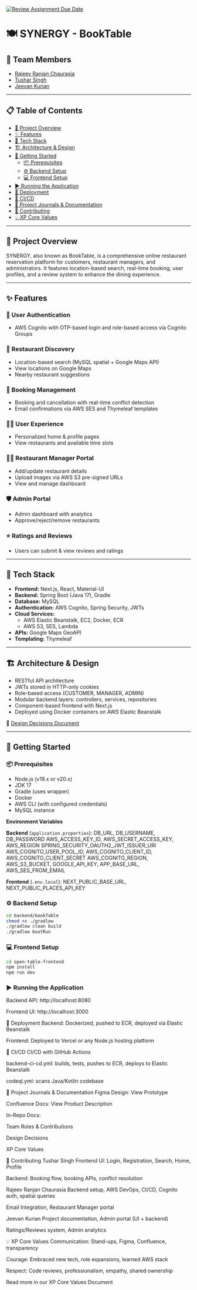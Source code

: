 [![Review Assignment Due Date](https://classroom.github.com/assets/deadline-readme-button-22041afd0340ce965d47ae6ef1cefeee28c7c493a6346c4f15d667ab976d596c.svg)](https://classroom.github.com/a/5Qp4_Wqy)

# 🍽️ SYNERGY - BookTable

## 👥 Team Members
- [Rajeev Ranjan Chaurasia](https://github.com/rajeev-chaurasia)
- [Tushar Singh](https://github.com/)
- [Jeevan Kurian](https://github.com/)

---

## 📋 Table of Contents
- [📌 Project Overview](#project-overview)
- [✨ Features](#features)
- [🚀 Tech Stack](#tech-stack)
- [🏗️ Architecture & Design](#architecture--design)
- [🧰 Getting Started](#getting-started)
  - [📦 Prerequisites](#prerequisites)
  - [⚙️ Backend Setup](#backend-setup)
  - [💻 Frontend Setup](#frontend-setup)
- [▶️ Running the Application](#running-the-application)
- [🚀 Deployment](#deployment)
- [🔄 CI/CD](#cicd)
- [📝 Project Journals & Documentation](#project-journals--documentation)
- [🤝 Contributing](#contributing)
- [💡 XP Core Values](#xp-core-values)

---

## 📌 Project Overview
SYNERGY, also known as BookTable, is a comprehensive online restaurant reservation platform for customers, restaurant managers, and administrators. It features location-based search, real-time booking, user profiles, and a review system to enhance the dining experience.

---

## ✨ Features

### 🔐 User Authentication
- AWS Cognito with OTP-based login and role-based access via Cognito Groups

### 📍 Restaurant Discovery
- Location-based search (MySQL spatial + Google Maps API)
- View locations on Google Maps
- Nearby restaurant suggestions

### 📅 Booking Management
- Booking and cancellation with real-time conflict detection
- Email confirmations via AWS SES and Thymeleaf templates

### 🙋‍♂️ User Experience
- Personalized home & profile pages
- View restaurants and available time slots

### 🧑‍🍳 Restaurant Manager Portal
- Add/update restaurant details
- Upload images via AWS S3 pre-signed URLs
- View and manage dashboard

### 🛡️ Admin Portal
- Admin dashboard with analytics
- Approve/reject/remove restaurants

### ⭐ Ratings and Reviews
- Users can submit & view reviews and ratings

---

## 🚀 Tech Stack
- **Frontend:** Next.js, React, Material-UI
- **Backend:** Spring Boot (Java 17), Gradle
- **Database:** MySQL
- **Authentication:** AWS Cognito, Spring Security, JWTs
- **Cloud Services:**
  - AWS Elastic Beanstalk, EC2, Docker, ECR
  - AWS S3, SES, Lambda
- **APIs:** Google Maps GeoAPI
- **Templating:** Thymeleaf

---

## 🏗️ Architecture & Design
- RESTful API architecture
- JWTs stored in HTTP-only cookies
- Role-based access (CUSTOMER, MANAGER, ADMIN)
- Modular backend layers: controllers, services, repositories
- Component-based frontend with Next.js
- Deployed using Docker containers on AWS Elastic Beanstalk

📄 [Design Decisions Document](https://www.google.com/search?q=./project-journal/design-decision.md)

---

## 🧰 Getting Started

### 📦 Prerequisites
- Node.js (v18.x or v20.x)
- JDK 17
- Gradle (uses wrapper)
- Docker
- AWS CLI (with configured credentials)
- MySQL instance

**Environment Variables**

**Backend** (`application.properties`):
DB_URL, DB_USERNAME, DB_PASSWORD
AWS_ACCESS_KEY_ID, AWS_SECRET_ACCESS_KEY, AWS_REGION
SPRING_SECURITY_OAUTH2_JWT_ISSUER_URI
AWS_COGNITO_USER_POOL_ID, AWS_COGNITO_CLIENT_ID, AWS_COGNITO_CLIENT_SECRET
AWS_COGNITO_REGION, AWS_S3_BUCKET, GOOGLE_API_KEY, APP_BASE_URL, AWS_SES_FROM_EMAIL


**Frontend** (`.env.local`):
NEXT_PUBLIC_BASE_URL, NEXT_PUBLIC_PLACES_API_KEY

### ⚙️ Backend Setup

```bash
cd backend/bookTable
chmod +x ./gradlew
./gradlew clean build
./gradlew bootRun
```
### 💻 Frontend Setup
```bash
cd open-table-frontend
npm install
npm run dev
```
### ▶️ Running the Application
Backend API: http://localhost:8080

Frontend UI: http://localhost:3000

🚀 Deployment
Backend: Dockerized, pushed to ECR, deployed via Elastic Beanstalk

Frontend: Deployed to Vercel or any Node.js hosting platform

🔄 CI/CD
CI/CD with GitHub Actions

backend-ci-cd.yml: builds, tests, pushes to ECR, deploys to Elastic Beanstalk

codeql.yml: scans Java/Kotlin codebase

📝 Project Journals & Documentation
Figma Design: View Prototype

Confluence Docs: View Product Description

In-Repo Docs:

Team Roles & Contributions

Design Decisions

XP Core Values

🤝 Contributing
Tushar Singh
Frontend UI: Login, Registration, Search, Home, Profile

Backend: Booking flow, booking APIs, conflict resolution

Rajeev Ranjan Chaurasia
Backend setup, AWS DevOps, CI/CD, Cognito auth, spatial queries

Email Integration, Restaurant Manager portal

Jeevan Kurian
Project documentation, Admin portal (UI + backend)

Ratings/Reviews system, Admin analytics

💡 XP Core Values
Communication: Stand-ups, Figma, Confluence, transparency

Courage: Embraced new tech, role expansions, learned AWS stack

Respect: Code reviews, professionalism, empathy, shared ownership

Read more in our XP Core Values Document
